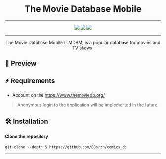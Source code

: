 <h1 align="center">The Movie Database Mobile</h1>

---

[//]: # (<h4 align="center">)

[//]: # (<a name="install">Install</a>)
[//]: # (·)
[//]: # (<a href="">Docs</a>)
[//]: # (</h4>)

<p align="center">
    <img src="https://img.shields.io/github/last-commit/88srzh/comics_db?color=%237DC2E8&logo=GitHub" />
    <img src="https://img.shields.io/badge/code_style-prettier-ff69b4.svg?style=flat" />
    <img src="https://img.shields.io/github/license/88srzh/comics_db?color=%23C9A8EF">

[//]: # (number of lines doesn't work, try when it will be fix)
[//]: # (<img src="https://img.shields.io/tokei/lines/githubtp/88srzh/comics_db?color=%23EED49F">)

</p>

---

<p align="center">The Movie Database Mobile (TMDBM) is a popular database for movies and TV shows.</p>

## 🌟 Preview

[//]: # (## ✨ Features)

## ⚡ Requirements

 - Account on the https://www.themoviedb.org/ 


> Anonymous login to the application will be implemented in the future.

## 🛠️ Installation

#### Clone the repository

```shell
git clone --depth 5 https://github.com/88srzh/comics_db
```

---


